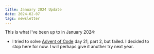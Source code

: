```yaml
---
title: January 2024 Update
date: 2024-02-07
tags: newsletter
---
```


This is what I've been up to in January 2024:

* I tried to solve [Advent of Code](https://adventofcode.com/) day 21, part 2,
  but failed. I decided to stop here for now. I will perhaps give it another
  try next year.

